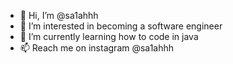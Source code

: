 - 👋 Hi, I’m @sa1ahhh
- 👀 I’m interested in becoming a software engineer
- 🌱 I’m currently learning how to code in java
- 📫 Reach me on instagram @sa1ahhh

<!---
sa1ahhh/sa1ahhh is a ✨ special ✨ repository because its `README.md` (this file) appears on your GitHub profile.
You can click the Preview link to take a look at your changes.
--->
